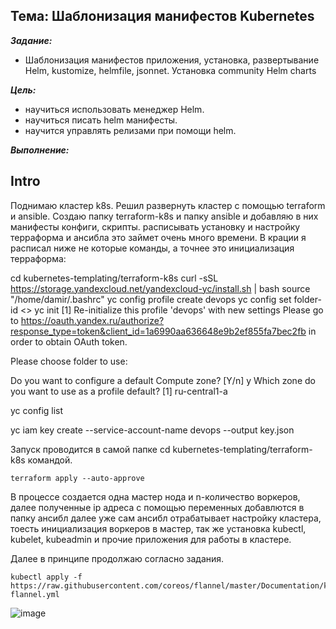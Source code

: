 ## Тема: Шаблонизация манифестов Kubernetes

___Задание:___ 

- Шаблонизация манифестов приложения, установка, развертывание Helm, kustomize,  helmfile, jsonnet. Установка community Helm charts

___Цель:___ 

- научиться использовать менеджер Helm.
- научиться писать helm манифесты.
- научится управлять релизами при помощи helm.

___Выполнение:___

## Intro
Поднимаю кластер k8s. Решил развернуть кластер с помощью terraform и ansible.
Создаю папку terraform-k8s и папку ansible и добавляю в них манифесты конфиги, скрипты. расписывать установку и настройку терраформа и ансибла это займет очень много времени. В крации я расписал ниже не которые команды, а точнее это инициализация терраформа:    


cd kubernetes-templating/terraform-k8s
curl -sSL https://storage.yandexcloud.net/yandexcloud-yc/install.sh | bash
source "/home/damir/.bashrc"
yc config profile create devops
yc config set folder-id <>
yc init
[1] Re-initialize this profile 'devops' with new settings
Please go to https://oauth.yandex.ru/authorize?response_type=token&client_id=1a6990aa636648e9b2ef855fa7bec2fb in order to obtain OAuth token.

Please choose folder to use:

Do you want to configure a default Compute zone? [Y/n] y
Which zone do you want to use as a profile default?
 [1] ru-central1-a

yc config list

yc iam key create --service-account-name devops --output key.json

Запуск проводится в самой  папке cd kubernetes-templating/terraform-k8s 
командой. 
```
terraform apply --auto-approve
```
В процессе создается одна мастер нода и n-количество воркеров, далее полученные ip адреса с помощью переменных добавлются в папку ансибл далее уже сам ансибл отрабатывает настройку кластера, тоесть инициализация воркеров в мастер, так же установка kubectl, kubelet, kubeadmin и прочие приложения для работы в кластере.  

Далее в принципе продолжаю согласно задания.


```
kubectl apply -f https://raw.githubusercontent.com/coreos/flannel/master/Documentation/kube-flannel.yml
```
![image](https://github.com/otus-kuber-2023-10/zagretdinov-d_platform/assets/85208391/ba087122-7d47-4937-892a-8f8467f0ee04)




